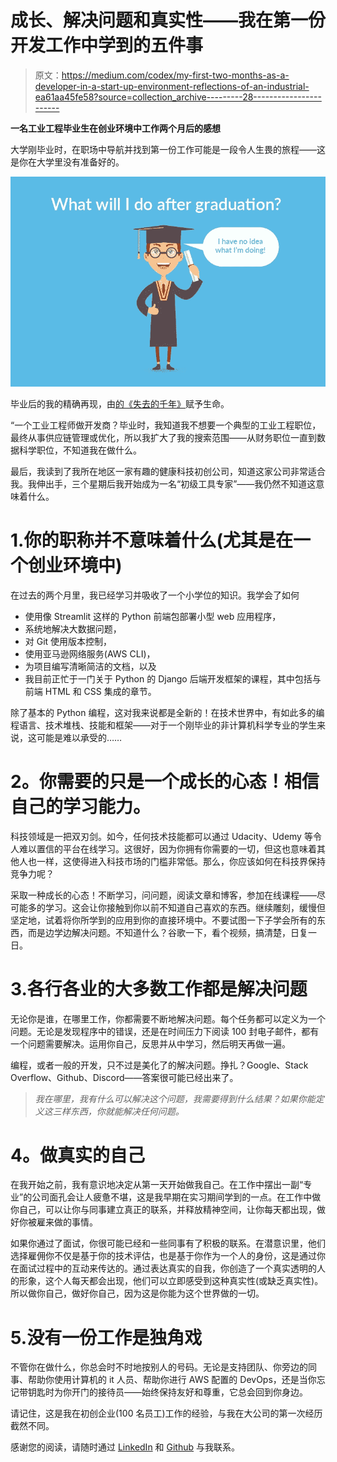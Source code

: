 # 成长、解决问题和真实性——我在第一份开发工作中学到的五件事

> 原文：<https://medium.com/codex/my-first-two-months-as-a-developer-in-a-start-up-environment-reflections-of-an-industrial-ea61aa45fe58?source=collection_archive---------28----------------------->

**一名工业工程毕业生在创业环境中工作两个月后的感想**

大学刚毕业时，在职场中导航并找到第一份工作可能是一段令人生畏的旅程——这是你在大学里没有准备好的。

![](img/4c0534f67756b72512801380548bdf25.png)

毕业后的我的精确再现，由[的《失去的千年》](https://thelostmillen.com/2019/10/21/i-graduated-what-now/)赋予生命。

“一个工业工程师做开发商？毕业时，我知道我不想要一个典型的工业工程职位，最终从事供应链管理或优化，所以我扩大了我的搜索范围——从财务职位一直到数据科学职位，不知道我在做什么。

最后，我读到了我所在地区一家有趣的健康科技初创公司，知道这家公司非常适合我。我伸出手，三个星期后我开始成为一名“初级工具专家”——我仍然不知道这意味着什么。

# 1.你的职称并不意味着什么(尤其是在一个创业环境中)

在过去的两个月里，我已经学习并吸收了一个小学位的知识。我学会了如何

*   使用像 Streamlit 这样的 Python 前端包部署小型 web 应用程序，
*   系统地解决大数据问题，
*   对 Git 使用版本控制，
*   使用亚马逊网络服务(AWS CLI)，
*   为项目编写清晰简洁的文档，以及
*   我目前正忙于一门关于 Python 的 Django 后端开发框架的课程，其中包括与前端 HTML 和 CSS 集成的章节。

除了基本的 Python 编程，这对我来说都是全新的！在技术世界中，有如此多的编程语言、技术堆栈、技能和框架——对于一个刚毕业的非计算机科学专业的学生来说，这可能是难以承受的……

# **2。你需要的只是一个成长的心态！相信自己的学习能力。**

科技领域是一把双刃剑。如今，任何技术技能都可以通过 Udacity、Udemy 等令人难以置信的平台在线学习。这很好，因为你拥有你需要的一切，但这也意味着其他人也一样，这使得进入科技市场的门槛非常低。那么，你应该如何在科技界保持竞争力呢？

采取一种成长的心态！不断学习，问问题，阅读文章和博客，参加在线课程——尽可能多的学习。这会让你接触到你以前不知道自己喜欢的东西。继续雕刻，缓慢但坚定地，试着将你所学到的应用到你的直接环境中。不要试图一下子学会所有的东西，而是边学边解决问题。不知道什么？谷歌一下，看个视频，搞清楚，日复一日。

# 3.各行各业的大多数工作都是解决问题

无论你是谁，在哪里工作，你都需要不断地解决问题。每个任务都可以定义为一个问题。无论是发现程序中的错误，还是在时间压力下阅读 100 封电子邮件，都有一个问题需要解决。运用你自己，反思并从中学习，然后明天再做一遍。

编程，或者一般的开发，只不过是美化了的解决问题。挣扎？Google、Stack Overflow、Github、Discord——答案很可能已经出来了。

> *我在哪里，我有什么可以解决这个问题，我需要得到什么结果？如果你能定义这三样东西，你就能解决任何问题。*

# **4。做真实的自己**

在我开始之前，我有意识地决定从第一天开始做我自己。在工作中摆出一副“专业”的公司面孔会让人疲惫不堪，这是我早期在实习期间学到的一点。在工作中做你自己，可以让你与同事建立真正的联系，并释放精神空间，让你每天都出现，做好你被雇来做的事情。

如果你通过了面试，你很可能已经和一些同事有了积极的联系。在潜意识里，他们选择雇佣你不仅是基于你的技术评估，也是基于你作为一个人的身份，这是通过你在面试过程中的互动来传达的。通过表达真实的自我，你创造了一个真实透明的人的形象，这个人每天都会出现，他们可以立即感受到这种真实性(或缺乏真实性)。所以做你自己，做好你自己，因为这是你能为这个世界做的一切。

# 5.没有一份工作是独角戏

不管你在做什么，你总会时不时地按别人的号码。无论是支持团队、你旁边的同事、帮助你使用计算机的 it 人员、帮助你进行 AWS 配置的 DevOps，还是当你忘记带钥匙时为你开门的接待员——始终保持友好和尊重，它总会回到你身边。

请记住，这是我在初创企业(100 名员工)工作的经验，与我在大公司的第一次经历截然不同。

感谢您的阅读，请随时通过 [LinkedIn](https://www.linkedin.com/in/pierre-liebenberg-0638a11b5/) 和 [Github](https://github.com/pierrelieben) 与我联系。